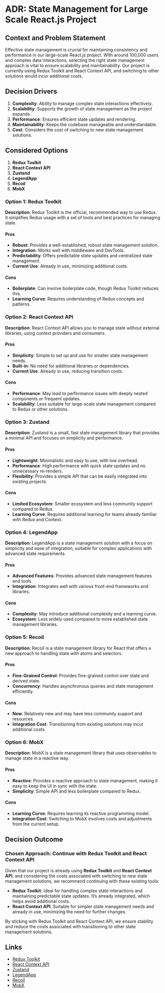# ADR: State Management for Large Scale React.js Project

## Context and Problem Statement

Effective state management is crucial for maintaining consistency and performance in our large-scale React.js project. With around 100,000 users and complex data interactions, selecting the right state management approach is vital to ensure scalability and maintainability. Our project is currently using Redux Toolkit and React Context API, and switching to other solutions would incur additional costs.

## Decision Drivers

1. **Complexity**: Ability to manage complex state interactions effectively.
2. **Scalability**: Supports the growth of state management as the project expands.
3. **Performance**: Ensures efficient state updates and rendering.
4. **Maintainability**: Keeps the codebase manageable and understandable.
5. **Cost**: Considers the cost of switching to new state management solutions.

## Considered Options

1. **Redux Toolkit**
2. **React Context API**
3. **Zustand**
4. **LegendApp**
5. **Recoil**
6. **MobX**

### Option 1: Redux Toolkit

**Description**: Redux Toolkit is the official, recommended way to use Redux. It simplifies Redux usage with a set of tools and best practices for managing state.

#### Pros
- **Robust**: Provides a well-established, robust state management solution.
- **Integration**: Works well with middleware and DevTools.
- **Predictability**: Offers predictable state updates and centralized state management.
- **Current Use**: Already in use, minimizing additional costs.

#### Cons
- **Boilerplate**: Can involve boilerplate code, though Redux Toolkit reduces this.
- **Learning Curve**: Requires understanding of Redux concepts and patterns.

### Option 2: React Context API

**Description**: React Context API allows you to manage state without external libraries, using context providers and consumers.

#### Pros
- **Simplicity**: Simple to set up and use for smaller state management needs.
- **Built-in**: No need for additional libraries or dependencies.
- **Current Use**: Already in use, reducing transition costs.

#### Cons
- **Performance**: May lead to performance issues with deeply nested components or frequent updates.
- **Scalability**: Less suitable for large-scale state management compared to Redux or other solutions.

### Option 3: Zustand

**Description**: Zustand is a small, fast state management library that provides a minimal API and focuses on simplicity and performance.

#### Pros
- **Lightweight**: Minimalistic and easy to use, with low overhead.
- **Performance**: High performance with quick state updates and no unnecessary re-renders.
- **Flexibility**: Provides a simple API that can be easily integrated into existing projects.

#### Cons
- **Limited Ecosystem**: Smaller ecosystem and less community support compared to Redux.
- **Learning Curve**: Requires additional learning for teams already familiar with Redux and Context.

### Option 4: LegendApp

**Description**: LegendApp is a state management solution with a focus on simplicity and ease of integration, suitable for complex applications with advanced state requirements.

#### Pros
- **Advanced Features**: Provides advanced state management features and tools.
- **Integration**: Integrates well with various front-end frameworks and libraries.

#### Cons
- **Complexity**: May introduce additional complexity and a learning curve.
- **Ecosystem**: Less widely used compared to more established state management libraries.

### Option 5: Recoil

**Description**: Recoil is a state management library for React that offers a new approach to handling state with atoms and selectors.

#### Pros
- **Fine-Grained Control**: Provides fine-grained control over state and derived state.
- **Concurrency**: Handles asynchronous queries and state management efficiently.

#### Cons
- **New**: Relatively new and may have less community support and resources.
- **Integration Cost**: Transitioning from existing solutions may incur additional costs.

### Option 6: MobX

**Description**: MobX is a state management library that uses observables to manage state in a reactive way.

#### Pros
- **Reactive**: Provides a reactive approach to state management, making it easy to keep the UI in sync with the state.
- **Simplicity**: Simple API and less boilerplate compared to Redux.

#### Cons
- **Learning Curve**: Requires learning its reactive programming model.
- **Integration Cost**: Switching to MobX involves costs and adjustments from the current setup.

## Decision Outcome

### Chosen Approach: **Continue with Redux Toolkit and React Context API**

Given that our project is already using **Redux Toolkit** and **React Context API**, and considering the costs associated with switching to new state management solutions, we recommend continuing with these existing tools:

- **Redux Toolkit**: Ideal for handling complex state interactions and maintaining predictable state updates. It’s already integrated, which helps avoid additional costs.
- **React Context API**: Suitable for simpler state management needs and already in use, minimizing the need for further changes.

By sticking with Redux Toolkit and React Context API, we ensure stability and reduce the costs associated with transitioning to other state management solutions.

## Links

- [Redux Toolkit](https://redux-toolkit.js.org/)
- [React Context API](https://reactjs.org/docs/context.html)
- [Zustand](https://github.com/pmndrs/zustand)
- [LegendApp](https://legendapp.dev/)
- [Recoil](https://recoiljs.org/)
- [MobX](https://mobx.js.org/README.html)

